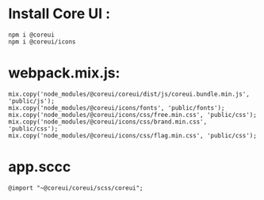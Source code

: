 # Install Core UI : 
    npm i @coreui
    npm i @coreui/icons
# webpack.mix.js: 
    mix.copy('node_modules/@coreui/coreui/dist/js/coreui.bundle.min.js', 'public/js');
    mix.copy('node_modules/@coreui/icons/fonts', 'public/fonts');
    mix.copy('node_modules/@coreui/icons/css/free.min.css', 'public/css');
    mix.copy('node_modules/@coreui/icons/css/brand.min.css', 'public/css');
    mix.copy('node_modules/@coreui/icons/css/flag.min.css', 'public/css');
# app.sccc
    @import "~@coreui/coreui/scss/coreui";
